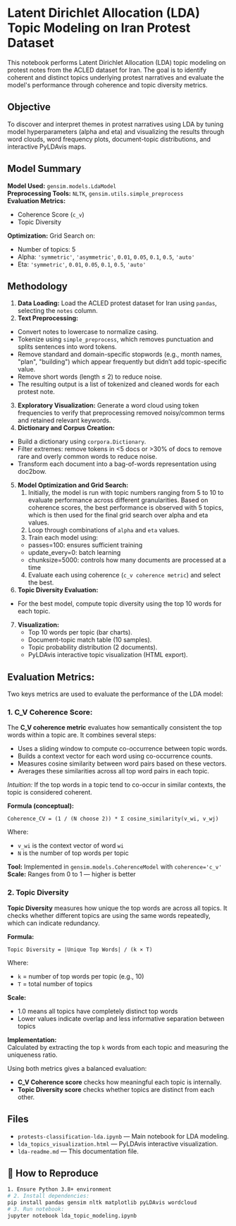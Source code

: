 # Latent Dirichlet Allocation (LDA) Topic Modeling on Iran Protest Dataset

This notebook performs Latent Dirichlet Allocation (LDA) topic modeling on protest notes from the ACLED dataset for Iran. The goal is to identify coherent and distinct topics underlying protest narratives and evaluate the model's performance through coherence and topic diversity metrics.

## Objective

To discover and interpret themes in protest narratives using LDA by tuning model hyperparameters (alpha and eta) and visualizing the results through word clouds, word frequency plots, document-topic distributions, and interactive PyLDAvis maps.

## Model Summary 

**Model Used:** `gensim.models.LdaModel`  
**Preprocessing Tools:** `NLTK`, `gensim.utils.simple_preprocess`  
**Evaluation Metrics:**
- Coherence Score (`c_v`)
- Topic Diversity

**Optimization:** Grid Search on:
- Number of topics: 5
- Alpha: `'symmetric'`, `'asymmetric'`, `0.01`, `0.05`, `0.1`, `0.5`, `'auto'`
- Eta: `'symmetric'`, `0.01`, `0.05`, `0.1`, `0.5`, `'auto'`

## Methodology

1. **Data Loading:** Load the ACLED protest dataset for Iran using `pandas`, selecting the `notes` column.
2. **Text Preprocessing:**
-  Convert notes to lowercase to normalize casing.
- Tokenize using `simple_preprocess`,  which removes punctuation and splits sentences into word tokens.
- Remove standard and domain-specific stopwords (e.g., month names, "plan", "building") which appear frequently but didn’t add topic-specific value.
- Remove short words (length ≤ 2) to reduce noise.
- The resulting output is a list of tokenized and cleaned words for each protest note.
3. **Exploratory Visualization:** Generate a word cloud using token frequencies to verify that preprocessing removed noisy/common terms and retained relevant keywords.
4. **Dictionary and Corpus Creation:**
- Build a dictionary using `corpora.Dictionary`.
- Filter extremes: remove tokens in <5 docs or >30% of docs to remove rare and overly common words to reduce noise.
- Transform each document into a bag-of-words representation using doc2bow.
5. **Model Optimization and Grid Search:**
   1. Initially, the model is run with topic numbers ranging from 5 to 10 to evaluate performance across different granularities. Based on coherence scores, the best performance is observed with 5 topics, which is then used for the final grid search over alpha and eta values.
   2. Loop through combinations of `alpha` and `eta` values.
   3. Train each model using:
    - passes=100: ensures sufficient training
    - update_every=0: batch learning
    - chunksize=5000: controls how many documents are processed at a time
   4. Evaluate each using coherence (`c_v coherence metric`) and select the best.
6. **Topic Diversity Evaluation:** 
- For the best model, compute topic diversity using the top 10 words for each topic.
7. **Visualization:**
   - Top 10 words per topic (bar charts).
   - Document-topic match table (10 samples).
   - Topic probability distribution (2 documents).
   - PyLDAvis interactive topic visualization (HTML export).

## Evaluation Metrics:
Two keys metrics are used to evaluate the performance of the LDA model:

### 1. C_V Coherence Score: 
The **C_V coherence metric** evaluates how semantically consistent the top words within a topic are. It combines several steps:
- Uses a sliding window to compute co-occurrence between topic words.
- Builds a context vector for each word using co-occurrence counts.
- Measures cosine similarity between word pairs based on these vectors.
-  Averages these similarities across all top word pairs in each topic.

*Intuition:* If the top words in a topic tend to co-occur in similar contexts, the topic is considered coherent.

**Formula (conceptual):**
```
Coherence_CV = (1 / (N choose 2)) * Σ cosine_similarity(v_wi, v_wj)
```
Where:
- `v_wi` is the context vector of word `wi`
- `N` is the number of top words per topic

**Tool:** Implemented in `gensim.models.CoherenceModel` with `coherence='c_v'`  
**Scale:** Ranges from 0 to 1 — higher is better

### 2. Topic Diversity

**Topic Diversity** measures how unique the top words are across all topics. It checks whether different topics are using the same words repeatedly, which can indicate redundancy.

**Formula:**
```
Topic Diversity = |Unique Top Words| / (k × T)
```

Where:
- `k` = number of top words per topic (e.g., 10)
- `T` = total number of topics

**Scale:**
- 1.0 means all topics have completely distinct top words
- Lower values indicate overlap and less informative separation between topics

**Implementation:**  
Calculated by extracting the top `k` words from each topic and measuring the uniqueness ratio.

Using both metrics gives a balanced evaluation:
- **C_V Coherence score** checks how meaningful each topic is internally.
- **Topic Diversity score** checks whether topics are distinct from each other.

## Files
- `protests-classification-lda.ipynb` — Main notebook for LDA modeling.
- `lda_topics_visualization.html` — PyLDAvis interactive visualization.
- `lda-readme.md` — This documentation file.


## 🔁 How to Reproduce

```bash
1. Ensure Python 3.8+ environment
# 2. Install dependencies:
pip install pandas gensim nltk matplotlib pyLDAvis wordcloud
# 3. Run notebook:
jupyter notebook lda_topic_modeling.ipynb
